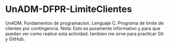 # UnADM-DFPR-LimiteClientes
UnADM.
Fundamentos de programacion. Lenguaje C. Programa de limite de clientes por contingencia.
Nota: Esto es puramente informativo y para que puedan ver como realice esta actividad. tambien me sirve para practicar Git y GitHub.
